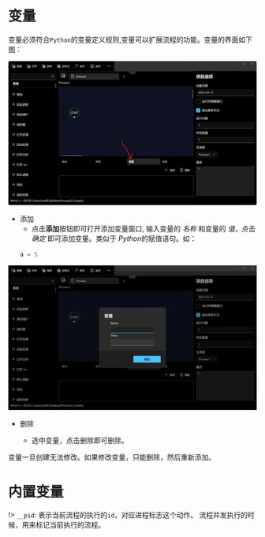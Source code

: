 # 变量

变量必须符合`Python`的变量定义规则,变量可以扩展流程的功能。变量的界面如下图：

![image](./images/04.png ':size=90%')


* 添加
    * 点击**添加**按钮即可打开添加变量窗口, 输入变量的 *名称* 和变量的 *值*，点击*确定* 即可添加变量。类似于 *Python*的赋值语句。如：
    ```python
    a = 5
    ```
    
![image](./images/05.png ':size=90%')

* 删除
  
    * 选中变量，点击删除即可删除。

变量一旦创建无法修改。如果修改变量，只能删除，然后重新添加。

# 内置变量

!> `__pid`: 表示当前流程的执行的`id`，对应进程标志这个动作。 流程并发执行的时候，用来标记当前执行的流程。